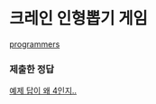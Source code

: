 # 크레인 인형뽑기 게임

[programmers](https://programmers.co.kr/learn/courses/30/lessons/64601)

### 제출한 정답


[예제 답이 왜 4인지..](https://velog.io/@ajufresh/%ED%94%84%EB%A1%9C%EA%B7%B8%EB%9E%98%EB%A8%B8%EC%8A%A4-%ED%81%AC%EB%A0%88%EC%9D%B8-%EC%9D%B8%ED%98%95%EB%BD%91%EA%B8%B0-%EA%B2%8C%EC%9E%84-%EB%AC%B8%EC%A0%9C%ED%92%80%EC%9D%B4-Java)